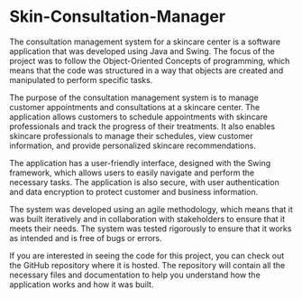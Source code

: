 # Skin-Consultation-Manager
The consultation management system for a skincare center is a software application that was developed using Java and Swing. The focus of the project was to follow the Object-Oriented Concepts of programming, which means that the code was structured in a way that objects are created and manipulated to perform specific tasks.

The purpose of the consultation management system is to manage customer appointments and consultations at a skincare center. The application allows customers to schedule appointments with skincare professionals and track the progress of their treatments. It also enables skincare professionals to manage their schedules, view customer information, and provide personalized skincare recommendations.

The application has a user-friendly interface, designed with the Swing framework, which allows users to easily navigate and perform the necessary tasks. The application is also secure, with user authentication and data encryption to protect customer and business information.

The system was developed using an agile methodology, which means that it was built iteratively and in collaboration with stakeholders to ensure that it meets their needs. The system was tested rigorously to ensure that it works as intended and is free of bugs or errors.

If you are interested in seeing the code for this project, you can check out the GitHub repository where it is hosted. The repository will contain all the necessary files and documentation to help you understand how the application works and how it was built.


